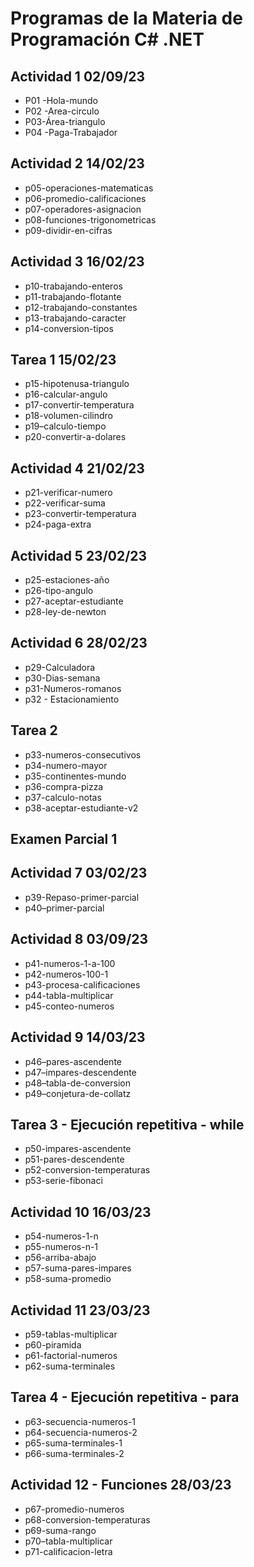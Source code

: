 # Programas de la Materia de Programación C# .NET

## Actividad 1 02/09/23
- P01 -Hola-mundo
- P02 -Area-circulo
- P03-Área-triangulo
- P04 -Paga-Trabajador

## Actividad 2 14/02/23
- p05-operaciones-matematicas
- p06-promedio-calificaciones
- p07-operadores-asignacion
- p08-funciones-trigonometricas
- p09-dividir-en-cifras

## Actividad 3 16/02/23
- p10-trabajando-enteros
- p11-trabajando-flotante
- p12-trabajando-constantes
- p13-trabajando-caracter
- p14-conversion-tipos

## Tarea 1 15/02/23

- p15-hipotenusa-triangulo
- p16-calcular-angulo
- p17-convertir-temperatura
- p18-volumen-cilindro
- p19–calculo-tiempo
- p20-convertir-a-dolares

## Actividad 4 21/02/23
- p21-verificar-numero
- p22-verificar-suma
- p23-convertir-temperatura
- p24-paga-extra

## Actividad 5 23/02/23
- p25-estaciones-año
- p26-tipo-angulo
- p27-aceptar-estudiante
- p28-ley-de-newton

## Actividad 6 28/02/23
- p29-Calculadora
- p30-Dias-semana
- p31-Numeros-romanos
- p32 - Estacionamiento

## Tarea 2
 
- p33-numeros-consecutivos
- p34-numero-mayor
- p35-continentes-mundo
- p36-compra-pizza
- p37-calculo-notas
- p38-aceptar-estudiante-v2

## Examen Parcial 1

## Actividad 7 03/02/23
- p39-Repaso-primer-parcial
- p40–primer-parcial

## Actividad 8 03/09/23
- p41-numeros-1-a-100
- p42-numeros-100-1
- p43-procesa-calificaciones
- p44-tabla-multiplicar
- p45-conteo-numeros

## Actividad 9 14/03/23
- p46–pares-ascendente
- p47–impares-descendente
- p48–tabla-de-conversion
- p49–conjetura-de-collatz

## Tarea 3 - Ejecución repetitiva - while

- p50-impares-ascendente
- p51-pares-descendente
- p52-conversion-temperaturas
- p53-serie-fibonaci

## Actividad 10 16/03/23
- p54-numeros-1-n
- p55-numeros-n-1
- p56-arriba-abajo
- p57-suma-pares-impares
- p58-suma-promedio

## Actividad 11 23/03/23
- p59-tablas-multiplicar
- p60-piramida
- p61-factorial-numeros
- p62-suma-terminales

## Tarea 4 - Ejecución repetitiva - para

- p63-secuencia-numeros-1
- p64-secuencia-numeros-2
- p65-suma-terminales-1
- p66-suma-terminales-2

## Actividad 12 - Funciones 28/03/23
- p67-promedio-numeros
- p68-conversion-temperaturas
- p69-suma-rango
- p70–tabla-multiplicar
- p71-calificacion-letra